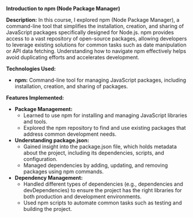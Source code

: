 <p><strong>Introduction to npm (Node Package Manager)</strong></p>

<p><strong>Description:</strong>  
In this course, I explored npm (Node Package Manager), a command-line tool that simplifies the installation, creation, and sharing of JavaScript packages specifically designed for Node.js. npm provides access to a vast repository of open-source packages, allowing developers to leverage existing solutions for common tasks such as date manipulation or API data fetching. Understanding how to navigate npm effectively helps avoid duplicating efforts and accelerates development.</p>

<p><strong>Technologies Used:</strong></p>
<ul>
  <li><strong>npm:</strong> Command-line tool for managing JavaScript packages, including installation, creation, and sharing of packages.</li>
</ul>

<p><strong>Features Implemented:</strong></p>
<ul>
  <li><strong>Package Management:</strong>
    <ul>
      <li>Learned to use npm for installing and managing JavaScript libraries and tools.</li>
      <li>Explored the npm repository to find and use existing packages that address common development needs.</li>
    </ul>
  </li>
  <li><strong>Understanding package.json:</strong>
    <ul>
      <li>Gained insight into the package.json file, which holds metadata about the project, including its dependencies, scripts, and configuration.</li>
      <li>Managed dependencies by adding, updating, and removing packages using npm commands.</li>
    </ul>
  </li>
  <li><strong>Dependency Management:</strong>
    <ul>
      <li>Handled different types of dependencies (e.g., dependencies and devDependencies) to ensure the project has the right libraries for both production and development environments.</li>
      <li>Used npm scripts to automate common tasks such as testing and building the project.</li>
    </ul>
  </li>
</ul>

